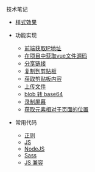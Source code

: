 <div class="sidebar-title" >技术笔记</div>
<template id="root-breadcrumb">代码库</template>

- [样式效果](document/技术笔记/代码库/样式效果/index.md ":include :type=iframe width=100% height=400px")

- 功能实现

  - [前端获取IP地址](document/技术笔记/代码库/功能实现/前端获取IP地址.md)
  - [在项目中获取vue文件源码](document/技术笔记/代码库/功能实现/在项目中获取vue文件源码.md)
  - [分享链接](document/技术笔记/代码库/功能实现/分享链接.md)
  - [复制到剪贴板](document/技术笔记/代码库/功能实现/复制到剪贴板.md)
  - [获取剪贴板内容](document/技术笔记/代码库/功能实现/获取剪贴板内容.md)
  - [上传文件](document/技术笔记/代码库/功能实现/上传文件.md)
  - [blob 转 base64](document/技术笔记/代码库/功能实现/blob转base64.md)
  - [录制屏幕](document/技术笔记/代码库/功能实现/录制屏幕.md)
  - [获取元素相对于页面的位置](document/技术笔记/代码库/功能实现/获取元素相对于页面的位置.md)

- 常用代码

  - [正则](document/技术笔记/代码库/常用代码/正则.md)
  - [JS](document/技术笔记/代码库/常用代码/JS.md)
  - [NodeJS](document/技术笔记/代码库/常用代码/NodeJS.md)
  - [Sass](document/技术笔记/代码库/常用代码/Sass.md)
  - [JS 兼容](document/技术笔记/代码库/常用代码/JS兼容.md)